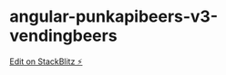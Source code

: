 # angular-punkapibeers-v3-vendingbeers

[Edit on StackBlitz ⚡️](https://stackblitz.com/edit/angular-punkapibeers-v3-vendingbeers)